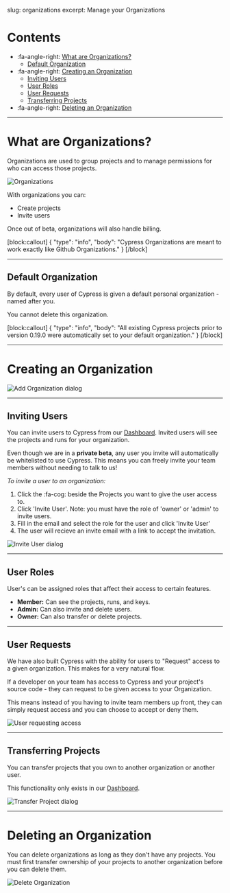 slug: organizations
excerpt: Manage your Organizations

# Contents

- :fa-angle-right: [What are Organizations?](#section-what-are-organizations-)
  - [Default Organization](#section-default-organization)
- :fa-angle-right: [Creating an Organization](#section-creating-an-organization)
  - [Inviting Users](#section-inviting-users)
  - [User Roles](#section-user-roles)
  - [User Requests](#section-user-requests)
  - [Transferring Projects](#section-transferring-projects)
- :fa-angle-right: [Deleting an Organization](#section-deleting-an-organization)

***

# What are Organizations?

Organizations are used to group projects and to manage permissions for who can access those projects.

![Organizations](https://cloud.githubusercontent.com/assets/1271364/22709686/a81ed568-ed48-11e6-8ebd-55c014682815.png)

With organizations you can:

- Create projects
- Invite users

Once out of beta, organizations will also handle billing.

[block:callout]
{
  "type": "info",
  "body": "Cypress Organizations are meant to work exactly like Github Organizations."
}
[/block]

***

## Default Organization

By default, every user of Cypress is given a default personal organization - named after you.

You cannot delete this organization.

[block:callout]
{
  "type": "info",
  "body": "All existing Cypress projects prior to version 0.19.0 were automatically set to your default organization."
}
[/block]

***

# Creating an Organization

![Add Organization dialog](https://cloud.githubusercontent.com/assets/1271364/22709492/f1d3e7e4-ed47-11e6-8f35-64fed633862b.png)

***

## Inviting Users

You can invite users to Cypress from our [Dashboard](https://on.cypress.io/dashboard). Invited users will see the projects and runs for your organization.

Even though we are in a **private beta**, any user you invite will automatically be whitelisted to use Cypress. This means you can freely invite your team members without needing to talk to us!

*To invite a user to an organization:*

1. Click the :fa-cog: beside the Projects you want to give the user access to.
2. Click 'Invite User'. Note: you must have the role of 'owner' or 'admin' to invite users.
3. Fill in the email and select the role for the user and click 'Invite User'
4. The user will recieve an invite email with a link to accept the invitation.

![Invite User dialog](https://cloud.githubusercontent.com/assets/1271364/22709421/baf79a54-ed47-11e6-9796-79ba2008d2d2.png)

***

## User Roles

User's can be assigned roles that affect their access to certain features.

- **Member:** Can see the projects, runs, and keys.
- **Admin:** Can also invite and delete users.
- **Owner:** Can also transfer or delete projects.

***

## User Requests

We have also built Cypress with the ability for users to "Request" access to a given organization. This makes for a very natural flow.

If a developer on your team has access to Cypress and your project's source code - they can request to be given access to your Organization.

This means instead of you having to invite team members up front, they can simply request access and you can choose to accept or deny them.

![User requesting access](https://cloud.githubusercontent.com/assets/1271364/22709877/61ca46be-ed49-11e6-80cc-d54299634053.png)

***

## Transferring Projects

You can transfer projects that you own to another organization or another user.

This functionality only exists in our [Dashboard](https://on.cypress.io/dashboard).

![Transfer Project dialog](https://cloud.githubusercontent.com/assets/1271364/22708695/440f4e5c-ed45-11e6-9a98-8f91b67871a3.png)


***

# Deleting an Organization

You can delete organizations as long as they don't have any projects. You must first transfer ownership of your projects to another organization before you can delete them.

![Delete Organization](https://cloud.githubusercontent.com/assets/1271364/22709764/f9c63e9c-ed48-11e6-885d-ced14d91c3a8.png)
